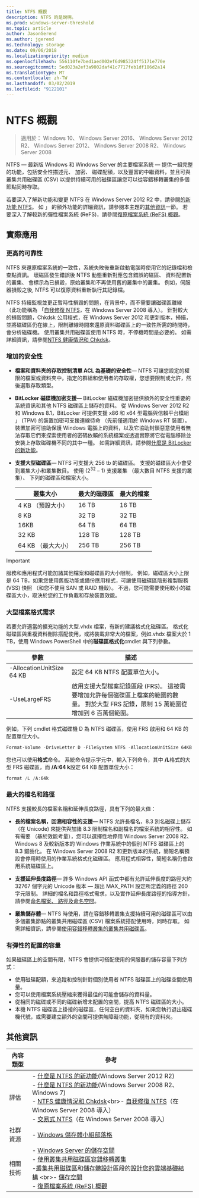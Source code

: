 ```yaml
---
title: NTFS 概觀
description: NTFS 的是說明。
ms.prod: windows-server-threshold
ms.topic: article
author: JasonGerend
ms.author: jgerend
ms.technology: storage
ms.date: 09/06/2018
ms.localizationpriority: medium
ms.openlocfilehash: 556110fe7bed1aed002ef6d985324ff5171e770e
ms.sourcegitcommit: 5ed023a2ef3a9002daf41c7717feb1df186d2a14
ms.translationtype: MT
ms.contentlocale: zh-TW
ms.lasthandoff: 03/02/2019
ms.locfileid: "9122101"
---
```

# NTFS 概觀

>適用於： Windows 10、 Windows Server 2016、 Windows Server 2012 R2、 Windows Server 2012、 Windows Server 2008 R2、 Windows Server 2008

NTFS — 最新版 Windows 和 Windows Server 的主要檔案系統 — 提供一組完整的功能，包括安全性描述元、 加密、 磁碟配額，以及豐富的中繼資料，並且可與叢集共用磁碟區 (CSV) 以提供持續可用的磁碟區讓您可以從容錯移轉叢集的多個節點同時存取。

若要深入了解新功能和變更 NTFS 在 Windows Server 2012 R2 中，請參閱[的新功能 NTFS](https://docs.microsoft.com/previous-versions/windows/it-pro/windows-server-2012-r2-and-2012/dn466520(v%3dws.11))。 如 」 的額外功能的詳細資訊，請參閱本主題的[其他資訊](#additional-information)一節。 若要深入了解較新的彈性檔案系統 (ReFS)，請參閱[復原檔案系統 (ReFS) 概觀](../refs/refs-overview.md)。

## 實際應用

### 更高的可靠性

NTFS 來還原檔案系統的一致性，系統失敗後重新啟動電腦時使用它的記錄檔和檢查點資訊。 壞磁區發生錯誤後 NTFS 動態重新對應包含錯誤的磁區、 資料配置新的叢集、 會標示為已損毀，原始叢集和不再使用舊的叢集中的叢集。 例如，伺服器損毀之後, NTFS 可以復原資料重新執行其記錄檔。

NTFS 持續監視並更正暫時性損毀的問題，在背景中，而不需要讓磁碟區離線 （此功能稱為 「[自我修復 NTFS](https://docs.microsoft.com/previous-versions/windows/it-pro/windows-server-2008-R2-and-2008/cc771388(v=ws.10))，在 Windows Server 2008 導入）。 針對較大的損毀問題，Chkdsk 公用程式，在 Windows Server 2012 和更新版本，掃描，並將磁碟區仍在線上，限制離線時間來還原資料磁碟區上的一致性所需的時間時，會分析磁碟機。 使用叢集共用磁碟區使用 NTFS 時，不停機時間是必要的。 如需詳細資訊，請參閱[NTFS 健康情況和 Chkdsk](https://docs.microsoft.com/previous-versions/windows/it-pro/windows-server-2012-r2-and-2012/hh831536(v%3dws.11))。

### 增加的安全性

- **檔案和資料夾的存取控制清單 ACL 為基礎的安全性**— NTFS 可讓您設定的權限的檔案或資料夾中，指定的群組和使用者的存取權，您想要限制或允許，然後選取存取類型。

- **BitLocker 磁碟機加密支援**— BitLocker 磁碟機加密提供額外的安全性重要的系統資訊和其他 NTFS 磁碟區上儲存的資料。 從 Windows Server 2012 R2 和 Windows 8.1，BitLocker 可提供支援 x86 和 x64 型電腦與信賴平台模組 」 (TPM) 的裝置加密可支援連線待命 （先前僅適用於 Windows RT 裝置）。 裝置加密可協助保護 Windows 電腦上的資料，以及它協助封鎖惡意使用者無法存取它們來探索使用者的密碼依賴的系統檔案或透過實際將它從電腦移除並安裝上存取磁碟機不同的其中一種。 如需詳細資訊，請參閱[什麼是 BitLocker 的新功能](https://docs.microsoft.com/previous-versions/windows/it-pro/windows-server-2012-r2-and-2012/dn306081(v%3dws.11))。

- **支援大型磁碟區**— NTFS 可支援大 256 tb 的磁碟區。 支援的磁碟區大小會受到叢集大小和叢集數目。 使用 (2<sup>32</sup> – 1) 支援叢集 （最大數目 NTFS 支援的叢集）、 下列的磁碟區和檔案大小。

  |叢集大小|最大的磁碟區|最大的檔案|
  |---|---|---|
  |4 KB （預設大小）|16 TB|16 TB|
  |8 KB|32 TB|32 TB|
  |16KB|64 TB|64 TB|
  |32 KB|128 TB|128 TB|
  |64 KB （最大大小）|256 TB|256 TB|

>[!IMPORTANT]
>服務和應用程式可能加諸其他檔案和磁碟區的大小限制。 例如，磁碟區大小上限是 64 TB，如果您使用舊版功能或備份應用程式，可讓使用磁碟區陰影複製服務 (VSS) 快照 （和您不使用 SAN 或 RAID 機殼）。 不過，您可能需要使用較小的磁碟區大小，取決於您的工作負載和存放裝置效能。

### 大型檔案格式需求

若要允許適當的擴充功能的大型.vhdx 檔案，有新的建議格式化磁碟區。 格式化磁碟區與重複資料刪除搭配使用，或將裝載非常大的檔案，例如.vhdx 檔案大於 1 TB，使用 Windows PowerShell 中的**磁碟區格式化**cmdlet 與下列參數。

|參數|描述|
|---|---|
|-AllocationUnitSize 64 KB|設定 64 KB NTFS 配置單位大小。|
|-UseLargeFRS|啟用支援大型檔案記錄區段 (FRS)。 這被需要增加允許每個磁碟區上檔案的範圍的數量。 對於大型 FRS 記錄，限制 15 萬範圍從增加到 6 百萬個範圍。|

例如，下列 cmdlet 格式磁碟機 D 為 NTFS 磁碟區，使用 FRS 啟用和 64 KB 的配置單位大小。

```PowerShell
Format-Volume -DriveLetter D -FileSystem NTFS -AllocationUnitSize 64KB -UseLargeFRS
```

您也可以使用**格式**命令。 系統命令提示字元中，輸入下列命令，其中 **/L**格式的大型 FRS 磁碟區，而 **/A:64 k**設定 64 KB 配置單位大小：

```PowerShell
format /L /A:64k
```

### 最大的檔名和路徑

NTFS 支援較長的檔案名稱和延伸長度路徑，具有下列的最大值：

- **長的檔案名稱，回溯相容性的支援**— NTFS 允許長檔名，8.3 別名磁碟上儲存 （在 Unicode) 來提供與加諸 8.3 限制檔名和副檔名的檔案系統的相容性。 如有需要 （基於效能考量），您可以選擇性地停用 Windows Server 2008 R2、 Windows 8 及較新版本的 Windows 作業系統中的個別 NTFS 磁碟區上的 8.3 鋸齒化。
  在 Windows Server 2008 R2 和更新版本的系統，簡短名稱預設會停用時使用的作業系統格式化磁碟區。 應用程式相容性，簡短名稱仍會啟用系統磁碟區上。

- **支援延伸長度路徑**— 許多 Windows API 函式中都有允許延伸長度的路徑大約 32767 個字元的 Unicode 版本 — 超出 MAX\_PATH 設定所定義的路徑 260 字元限制。 詳細的檔名和路徑格式需求，以及實作延伸長度路徑的指導方針，請參閱[命名檔案、 路徑及命名空間](https://msdn.microsoft.com/library/windows/desktop/aa365247)。

- **叢集儲存體**— NTFS 時使用，請在容錯移轉叢集支援持續可用的磁碟區可以由多個叢集節點的叢集共用磁碟區 (CSV) 檔案系統搭配使用時，同時存取。 如需詳細資訊，請參閱[使用容錯移轉叢集的叢集共用磁碟區](../../failover-clustering/failover-cluster-csvs.md)。

### 有彈性的配置的容量

如果磁碟區上的空間有限，NTFS 會提供可搭配使用的伺服器的儲存容量下列方式：

- 使用磁碟配額，來追蹤和控制針對個別使用者 NTFS 磁碟區上的磁碟空間使用量。
- 您可以使用檔案系統壓縮來獲得最佳的可能會儲存的資料量。
- 從相同的磁碟或不同的磁碟新增未配置的空間，提高 NTFS 磁碟區的大小。
- 本機 NTFS 磁碟區上掛接的磁碟區，任何空白的資料夾，如果您執行退出磁碟機代號，或需要建立額外的空間可提供無障礙功能，從現有的資料夾。

## 其他資訊

|內容類型|參考|
|---|---|
|評估|- [什麼是 NTFS 的新功能](https://docs.microsoft.com/previous-versions/windows/it-pro/windows-server-2012-r2-and-2012/dn466520(v%3dws.11))(Windows Server 2012 R2)<br>- [什麼是 NTFS 的新功能](https://docs.microsoft.com/previous-versions/windows/it-pro/windows-server-2008-R2-and-2008/ff383236(v=ws.10))(Windows Server 2008 R2、 Windows 7)<br>- [NTFS 健康情況和 Chkdsk](https://docs.microsoft.com/previous-versions/windows/it-pro/windows-server-2012-r2-and-2012/hh831536(v%3dws.11))<br>- [自我修復 NTFS](https://docs.microsoft.com/previous-versions/windows/it-pro/windows-server-2008-R2-and-2008/cc771388(v=ws.10))（在 Windows Server 2008 導入）<br>- [交易式 NTFS](https://docs.microsoft.com/previous-versions/windows/it-pro/windows-server-2008-r2-and-2008/cc730726(v%3dws.10))（在 Windows Server 2008 導入）|
|社群資源|- [Windows 儲存體小組部落格](https://blogs.msdn.microsoft.com/san/)|
|相關技術|- [Windows Server 的儲存空間](../storage.md)<br>- [使用叢集共用磁碟區容錯移轉叢集](../../failover-clustering/failover-cluster-csvs.md)<br>-[叢集共用磁碟區](<https://docs.microsoft.com/previous-versions/windows/it-pro/windows-server-2012-r2-and-2012/hh831630(v%3dws.11)#cluster-shared-volumes>)和[儲存體設計](<https://docs.microsoft.com/previous-versions/windows/it-pro/windows-server-2012-r2-and-2012/hh831630(v%3dws.11)#storage-design>)區段的[設計您的雲端基礎結構](https://docs.microsoft.com/previous-versions/windows/it-pro/windows-server-2012-r2-and-2012/hh831630(v%3dws.11)) <br>- [儲存空間](../storage-spaces/overview.md)<br>- [復原檔案系統 (ReFS) 概觀](../refs/refs-overview.md)
